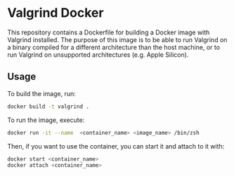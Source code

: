 # Valgrind Docker

This repository contains a Dockerfile for building a Docker image with Valgrind installed. The purpose of this image is to be able to run Valgrind on a binary compiled for a different architecture than the host machine, or to run Valgrind on unsupported architectures (e.g. Apple Silicon).

## Usage

To build the image, run:

```bash
docker build -t valgrind .
```

To run the image, execute:

```bash
docker run -it --name  <container_name> <image_name> /bin/zsh
```

Then, if you want to use the container, you can start it and attach to it with:

```bash
docker start <container_name>
docker attach <container_name>
```
